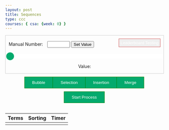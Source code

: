 ```yaml
---
layout: post
title: Sequences
type: ccc
courses: { csa: {week: 0} }
---
```


<style>
  .slidecontainer {
    width: 100%;
  }

  .slider {
    -webkit-appearance: none;
    width: 100%;
    height: 15px;
    border-radius: 5px;
    background: white;
    outline: none;
    opacity: 1;
    -webkit-transition: .2s;
    transition: opacity .2s;
  }

  .slider:hover {
    opacity: 1;
  }

  .slider::-webkit-slider-thumb {
    -webkit-appearance: none;
    appearance: none;
    width: 25px;
    height: 25px;
    border-radius: 50%;
    background: #04AA6D;
    cursor: pointer;
  }

  .slider::-moz-range-thumb {
    width: 25px;
    height: 25px;
    border-radius: 50%;
    background: #04AA6D;
    cursor: pointer;
  }

  #manualValue {
      color: black;
  }

  .btn-group button {
    background-color: #04AA6D;
    border: 1px solid green;
    color: white;
    padding: 10px 24px;
    cursor: pointer;
    float: left;
    transition: background-color 0.8s ease; /* Add animation to background color */
     transition: transform 0.3s ease;
  }

  .btn-group button:not(:last-child) {
    border-right: none; /* Prevent double borders */
  }

  /* Clear floats (clearfix hack) */
  .btn-group:after {
    content: "";
    clear: both;
    display: table;
  }

  /* Add a background color on hover */
  .btn-group button:hover {
    background-color: #3e8e41;
    transform: scale(1.05) translate(0px, -3px);
  }


  .btn-group {
    display: flex;
    justify-content: center;
    align-items: center;
    padding-top: 10px;
  }

  .btn-group-2 button {
  background-color: #04AA6D;
  border: 1px solid green;
  color: white;
  padding: 10px 24px;
  cursor: pointer;
  float: left;
  transition: background-color 0.7s ease; /* Add animation to background color */
  }

  .btn-group-2 button:not(:last-child) {
    border-right: none; /* Prevent double borders */
  }

  /* Clear floats (clearfix hack) */
  .btn-group-2:after {
    content: "";
    clear: both;
    display: table;
  }

  /* Add a background color on hover */
  .btn-group-2 button:hover {
    background-color: #3e8e41;
    transform: scale(1.02) 1ms ease-in-out;
  }


  .btn-group-2 {
    display: flex;
    justify-content: center;
    align-items: center;
    padding-top: 10px;
  }

  #leaderButton {
    padding: 5px;
    margin-bottom: 10px;
    border: 1px solid #cf4a4a;
    color: white; /* White text */
    cursor: pointer; /* Pointer/hand icon */
  }

  .timeDiv {
    display: flex;
    justify-content: center;
    align-items: center;
    padding-top: 10px;
  }

  .manual-container {
    display: flex;
    justify-content: space-between;
    align-items: center;
    margin: 10px;
  }

  .manual-container label {
    margin-right: 10px;
  }

  .slider-container {
    display: flex;
    justify-content: center;
    align-items: center;
  }

  .slidecontainer {
      border: 1px solid #ccc;
      justify-content: center;
      text-align: center;
  }

  #sortingTEXT,
  #termsTEXT,
  #timerTEXT {
    text-align: center;
  }

  .result div {
    width: 100%;
    border-collapse: collapse;
    margin-top: 20px;
  }

  .result div th, .result div td {
    border: 1px solid #ddd;
    padding: 8px;
    text-align: left;
  }

  #inputRange {
    border: none !important;
  }
</style>

<div class="slidecontainer">
  <div class="manual-container">
    <!-- Manual Value -->
    <div>
      <label for="manualValue">Manual Number:</label>
      <input type="number" id="manualValue" min="100" max="1000">
      <button onclick="setManualValue()">Set Value</button>
    </div>
    <!-- Leaderboard -->
    <button id="leaderButton" onclick="leaderboardPlay()">Leaderboard Testing</button>
  </div>
  <div class="slider-container">
    <!-- Slider -->
    <input type="range" min="100" max="10000" value="100" class="slider" id="inputRange">
  </div>
  <!-- Value -->
  <p>Value: <span id="shownNumber"></span></p>
</div>

<div id="sorts" class="btn-group">
  <button id="Bubble" onclick="bubbleClick()">Bubble</button>
  <button id="Selection" onclick="selectionClick()">Selection</button>
  <button id="Insertion" onclick="insertionClick()">Insertion</button>
  <button id="Merge" onclick="mergeClick()">Merge</button>
</div>

<div class="btn-group-2">
  <button onclick="main()">Start Process</button>
</div>

<br>
<table class="result div">
  <thead>
    <tr>
      <th>Terms</th>
      <th>Sorting</th>
      <th>Timer</th>
    </tr>
  </thead>
  <tbody>
    <tr>
      <td id="termsTEXT"></td>
      <td id="sortingTEXT"></td>
      <td id="timerTEXT"></td>
    </tr>
  </tbody>
</table>
<script src="https://theoh32.github.io/jtf-blog/assets/js/sequences.js"></script>